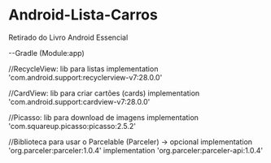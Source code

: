 # Android-Lista-Carros
Retirado do Livro  Android Essencial

--Gradle (Module:app)

//RecycleView: lib para listas
implementation 'com.android.support:recyclerview-v7:28.0.0'

//CardView: lib para criar cartões (cards)
implementation 'com.android.support:cardview-v7:28.0.0'

//Picasso: lib para download de imagens
implementation 'com.squareup.picasso:picasso:2.5.2'

//Biblioteca para usar o Parcelable (Parceler) -> opcional
implementation 'org.parceler:parceler:1.0.4'
implementation 'org.parceler:parceler-api:1.0.4'
